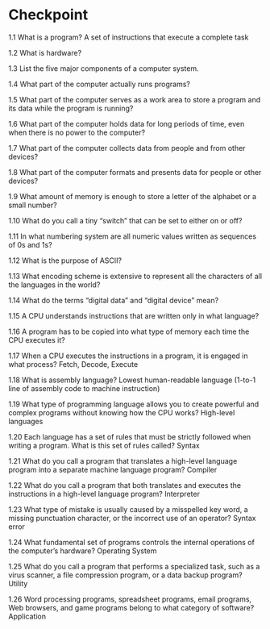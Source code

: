 # Checkpoint
1.1 What is a program?
A set of instructions that execute a complete task

1.2 What is hardware?

1.3 List the five major components of a computer system.

1.4 What part of the computer actually runs programs?

1.5 What part of the computer serves as a work area to store a program and its data while the program is running?

1.6 What part of the computer holds data for long periods of time, even when there is no power to the computer?

1.7 What part of the computer collects data from people and from other devices?

1.8 What part of the computer formats and presents data for people or other devices?

1.9 What amount of memory is enough to store a letter of the alphabet or a small number?

1.10 What do you call a tiny “switch” that can be set to either on or off?

1.11 In what numbering system are all numeric values written as sequences of 0s and 1s?

1.12 What is the purpose of ASCII?

1.13 What encoding scheme is extensive to represent all the characters of all the languages in the world?

1.14 What do the terms “digital data” and “digital device” mean?

1.15 A CPU understands instructions that are written only in what language?

1.16 A program has to be copied into what type of memory each time the CPU executes it?

1.17 When a CPU executes the instructions in a program, it is engaged in what process? 
Fetch, Decode, Execute

1.18 What is assembly language? 
Lowest human-readable language (1-to-1 line of assembly code to machine instruction)

1.19 What type of programming language allows you to create powerful and complex programs without knowing how the CPU works? 
High-level languages

1.20 Each language has a set of rules that must be strictly followed when writing a program. What is this set of rules called? Syntax

1.21 What do you call a program that translates a high-level language program into a separate machine language program? 
Compiler

1.22 What do you call a program that both translates and executes the instructions in a high-level language program? 
Interpreter

1.23 What type of mistake is usually caused by a misspelled key word, a missing punctuation character, or the incorrect use of an operator? 
Syntax error

1.24 What fundamental set of programs controls the internal operations of the computer’s hardware? 
Operating System

1.25 What do you call a program that performs a specialized task, such as a virus scanner, a file compression program, or a data backup program? 
Utility

1.26 Word processing programs, spreadsheet programs, email programs, Web browsers, and game programs belong to what category of software? 
Application
